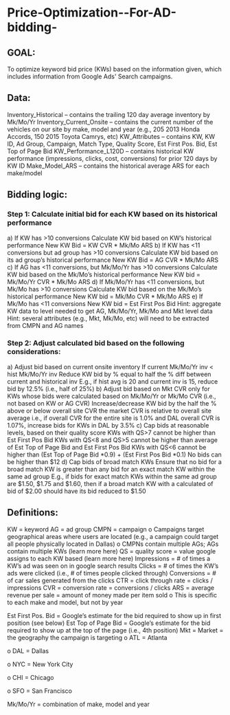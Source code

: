 # Price-Optimization--For-AD-bidding-

## GOAL: 
To optimize keyword bid price (KWs) based on the information given, which includes information from Google Ads' Search campaigns. 


## Data:

Inventory_Historical – contains the trailing 120 day average inventory by Mk/Mo/Yr
Inventory_Current_Onsite – contains the current number of the vehicles on our site by make, model and year (e.g., 205 2013 Honda Accords, 150 2015 Toyota Camrys, etc)
KW_Attributes – contains KW, KW ID, Ad Group, Campaign, Match Type, Quality Score, Est First Pos. Bid, Est Top of Page Bid
KW_Performance_L120D – contains historical KW performance (impressions, clicks, cost, conversions) for prior 120 days by KW ID
Make_Model_ARS – contains the historical average ARS for each make/model

## Bidding logic:

### Step 1: Calculate initial bid for each KW based on its historical performance
  a) If KW has >10 conversions
  Calculate KW bid based on KW’s historical performance
  New KW Bid = KW CVR * Mk/Mo ARS
  b) If KW has <11 conversions but ad group has >10 conversions
  Calculate KW bid based on its ad group’s historical performance
  New KW Bid = AG CVR * Mk/Mo ARS
  c) If AG has <11 conversions, but Mk/Mo/Yr has >10 conversions
  Calculate KW bid based on the Mk/Mo’s historical performance
  New KW bid = Mk/Mo/Yr CVR * Mk/Mo ARS
  d) If Mk/Mo/Yr has <11 conversions, but Mk/Mo has >10 conversions
  Calculate KW bid based on the Mk/Mo’s historical performance
  New KW bid = Mk/Mo CVR * Mk/Mo ARS
  e) If Mk/Mo has <11 conversions
  New KW bid = Est First Pos Bid
  Hint: aggregate KW data to level needed to get AG, Mk/Mo/Yr, Mk/Mo and Mkt level data
  Hint: several attributes (e.g., Mkt, Mk/Mo, etc) will need to be extracted from CMPN and AG names
 

### Step 2: Adjust calculated bid based on the following considerations:
a) Adjust bid based on current onsite inventory
If current Mk/Mo/Yr inv < hist Mk/Mo/Yr inv
Reduce KW bid by % equal to half the % diff between current and historical inv
E.g., if hist avg is 20 and current inv is 15, reduce bid by 12.5% (i.e., half of 25%)
b) Adjust bid based on Mkt CVR only for KWs whose bids were calculated based on Mk/Mo/Yr or Mk/Mo CVR (i.e., not based on KW or AG CVR)
Increase/decrease KW bid by the half the % above or below overall site CVR the market CVR is relative to overall site average
i.e., if overall CVR for the entire site is 1.0% and DAL overall CVR is 1.07%, increase bids for KWs in DAL by 3.5%
c) Cap bids at reasonable levels, based on their quality score
KWs with QS>7 cannot be higher than Est First Pos Bid
KWs with QS<8 and QS>5 cannot be higher than average of Est Top of Page Bid and Est First Pos Bid
KWs with QS<6 cannot be higher than (Est Top of Page Bid *0.9) + (Est First Pos Bid *0.1)
No bids can be higher than $12
d) Cap bids of broad match KWs
Ensure that no bid for a broad match KW is greater than any bid for an exact match KW within the same ad group
E.g., if bids for exact match KWs within the same ad group are $1.50, $1.75 and $1.60, then if a broad match KW with a calculated of bid of $2.00 should have its bid reduced to $1.50

## Definitions:

KW = keyword
AG = ad group
CMPN = campaign
o   Campaigns target geographical areas where users are located (e.g., a campaign could target all people physically located in Dallas)
o   CMPNs contain multiple AGs; AGs contain multiple KWs (learn more here)
QS = quality score = value google assigns to each KW based (learn more here)
Impressions = # of times a KW’s ad was seen on in google search results
Clicks = # of times the KW’s ads were clicked (i.e., # of times people clicked through)
Conversions = # of car sales generated from the clicks
CTR = click through rate = clicks / impressions
CVR = conversion rate = conversions / clicks
ARS = average revenue per sale = amount of money made per item sold
o   This is specific to each make and model, but not by year

Est First Pos. Bid = Google’s estimate for the bid required to show up in first position (see below)
Est Top of Page Bid = Google’s estimate for the bid required to show up at the top of the page (i.e., 4th position)
Mkt = Market = the geography the campaign is targeting
o   ATL = Atlanta

o   DAL = Dallas

o   NYC = New York City

o   CHI = Chicago

o   SFO = San Francisco

Mk/Mo/Yr = combination of make, model and year
